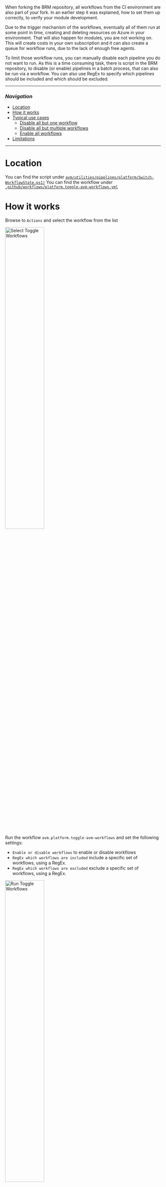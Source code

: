 When forking the BRM repository, all workflows from the CI environment are also part of your fork. In an earlier step it was explained, how to set them up correctly, to verify your module development.

Due to the trigger mechanism of the workflows, eventually all of them run at some point in time, creating and deleting resources on Azure in your environment. That will also happen for modules, you are not working on. This will create costs in your own subscription and it can also create a queue for workflow runs, due to the lack of enough free agents.

To limit those workflow runs, you can manually disable each pipeline you do not want to run. As this is a time consuming task, there is script in the BRM repository, to disable (or enable) pipelines in a batch process, that can also be run via a workflow. You can also use RegEx to specify which pipelines should be included and which should be excluded.

---

### _Navigation_

- [Location](#location)
- [How it works](#how-it-works)
- [Typical use cases](#typical-use-cases)
  - [Disable all but one workflow](#disable-all-but-one-workflow)
  - [Disable all but multiple workflows](#disable-all-but-multiple-workflows)
  - [Enable all workflows](#enable-all-workflows)
- [Limitations](#limitations)

---
# Location

You can find the script under [`avm/utilities/pipelines/platform/Switch-WorkflowState.ps1)`](https://github.com/Azure/bicep-registry-modules/blob/main/avm/utilities/pipelines/platform/Switch-WorkflowState.ps1)
You can find the workflow under [`.github/workflows/platform.toggle-avm-workflows.yml`](https://github.com/Azure/bicep-registry-modules/blob/main/.github/workflows/platform.toggle-avm-workflows.yml)

# How it works

Browse to `Actions` and select the workflow from the list

<img src="../../../../img/contribution/selectToggleWorkflows.png" alt="Select Toggle Workflows" width=50%>

Run the workflow `avm.platform.toggle-avm-workflows` and set the following settings:
- `Enable or disable workflows` to enable or disable workflows
- `RegEx which workflows are included` include a specific set of workflows, using a RegEx.
- `RegEx which workflows are excluded` exclude a specific set of workflows, using a RegEx.

<img src="../../../../img/contribution/runToggleWorkflows.png" alt="Run Toggle Workflows" width=50%>

# Typical use cases

## Disable all but one workflow
- `Enable or disable workflows` to `Disable`
- `RegEx which workflows are included` to `avm\.(?:res|ptn)` (this is the default setting)
- `RegEx which workflows are excluded` to `avm.res.compute.virtual-machine` (use the name of your own workflow. This example uses the workflow for virtual machine)

## Disable all but multiple workflows
- `Enable or disable workflows` to `Disable`
- `RegEx which workflows are included` to `avm\.(?:res|ptn)` (this is the default setting)
- `RegEx which workflows are excluded` to `(?:avm.res.avm.res.compute.virtual-machine|avm.res.compute.image|avm.res.compute.disk)` (use the names of your own workflows. This example uses the workflows for virtual machine, image, and disk)

## Enable all workflows
- `Enable or disable workflows` to `Enable`
- `RegEx which workflows are included` to `avm\.(?:res|ptn)` (this is the default setting)
- `RegEx which workflows are excluded` to `^$` (this is the default setting)

# Limitations

Please keep in mind, that the workflow run disables all workflows that match the RegEx at that point in time. If you sync your fork with the original repository and new workflows are there, they will be synced to your repository and will be enabled by default. So you will need to run the workflow to disable the new ones again after the sync.

{{< hint type=important >}}

The workflow can only be triggered in forks.

{{< /hint >}}
